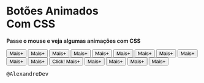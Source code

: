 <html lang="pt-br">
    <head>
        <meta charset="utf-8">
        <meta http-equiv="X-UA-Compatible" content="IE=edge">
        <meta name="description" content="">
        <meta name="viewport" content="width=device-width, initial-scale=1">
        <link rel="stylesheet" type="text/css" href="btn.animation.css">
        <header>
            <link href="https://fonts.googleapis.com/css2?family=Lato&display=swap" rel="stylesheet">
          </header> 
          <h1>Botões Animados<br>Com CSS</h1> 
          <p><strong>Passe o mouse e veja algumas animações com CSS </strong></p>
          <div class="frame">
              <button class="custom-btn btn-1">Mais+</button> 
              <button class="custom-btn btn-2">Mais+</button> 
              <button class="custom-btn btn-3"><span>Mais+</span></button> 
              <button class="custom-btn btn-4"><span>Mais+</span></button> 
              <button class="custom-btn btn-5"><span>Mais+</span></button> 
              <button class="custom-btn btn-6"><span>Mais+</span></button> 
              <button class="custom-btn btn-7"><span>Mais+</span></button> 
              <button class="custom-btn btn-8"><span>Mais+</span></button> 
              <button class="custom-btn btn-9">Mais+</button> 
              <button class="custom-btn btn-10">Mais+</button> 
              <button class="custom-btn btn-11">Mais+
                  <div class="dot"></div></button> 
                  <button class="custom-btn btn-12"><span>Click!</span>
                      <span>Mais+</span></button> 
                      <button class="custom-btn btn-13">Mais+</button> 
                      <button class="custom-btn btn-14">Mais+</button> 
                      <button class="custom-btn btn-15">Mais+</button> 
                      <button class="custom-btn btn-16">Mais+</button> 
                      <p style="font-family: Andale Mono, monospace;">@AlexandreDev</p> 
          </div>
    </head>
    <body>
        <script src="" async defer></script>
    </body>
</html>
